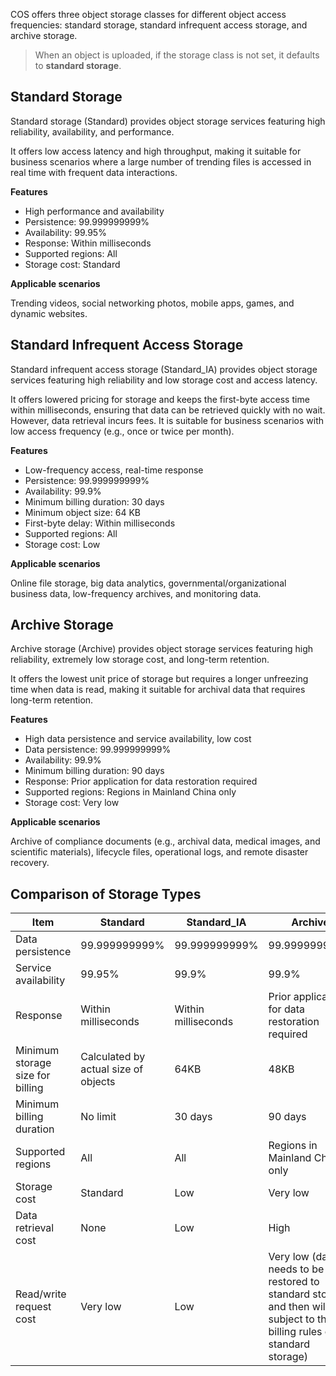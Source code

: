 ﻿

COS offers three object storage classes for different object access frequencies: standard storage, standard infrequent access storage, and archive storage.

> When an object is uploaded, if the storage class is not set, it defaults to **standard storage**.

## Standard Storage

Standard storage (Standard) provides object storage services featuring high reliability, availability, and performance.

It offers low access latency and high throughput, making it suitable for business scenarios where a large number of trending files is accessed in real time with frequent data interactions.

**Features**
- High performance and availability
- Persistence: 99.999999999%
- Availability: 99.95%
- Response: Within milliseconds
- Supported regions: All
- Storage cost: Standard

**Applicable scenarios**

Trending videos, social networking photos, mobile apps, games, and dynamic websites.

## Standard Infrequent Access Storage

Standard infrequent access storage (Standard_IA) provides object storage services featuring high reliability and low storage cost and access latency.

It offers lowered pricing for storage and keeps the first-byte access time within milliseconds, ensuring that data can be retrieved quickly with no wait. However, data retrieval incurs fees. It is suitable for business scenarios with low access frequency (e.g., once or twice per month).

**Features**

- Low-frequency access, real-time response
- Persistence: 99.999999999%
- Availability: 99.9%
- Minimum billing duration: 30 days
- Minimum object size: 64 KB
- First-byte delay: Within milliseconds
- Supported regions: All
- Storage cost: Low

**Applicable scenarios**

Online file storage, big data analytics, governmental/organizational business data, low-frequency archives, and monitoring data.

## Archive Storage

Archive storage (Archive) provides object storage services featuring high reliability, extremely low storage cost, and long-term retention.

It offers the lowest unit price of storage but requires a longer unfreezing time when data is read, making it suitable for archival data that requires long-term retention.

**Features**

- High data persistence and service availability, low cost
- Data persistence: 99.999999999%
- Availability: 99.9%
- Minimum billing duration: 90 days
- Response: Prior application for data restoration required
- Supported regions: Regions in Mainland China only
- Storage cost: Very low

**Applicable scenarios**

Archive of compliance documents (e.g., archival data, medical images, and scientific materials), lifecycle files, operational logs, and remote disaster recovery.

## Comparison of Storage Types

Item 	 | Standard | 	Standard_IA | 	Archive
---|---|---|----
Data persistence |	99.999999999%	|99.999999999%|	99.999999999%
Service availability 	|99.95%	|99.9%	|99.9%
Response 	| Within milliseconds 	| Within milliseconds 	| Prior application for data restoration required
Minimum storage size for billing 	| Calculated by actual size of objects 	| 64KB 	| 48KB
Minimum billing duration 	| No limit 	| 30 days 	| 90 days
Supported regions 	| All 	| All 	| Regions in Mainland China only
Storage cost 	| Standard 	| Low 	| Very low
Data retrieval cost 	| None 	| Low 	| High
Read/write request cost 	| Very low 	| Low 	| Very low (data needs to be restored to standard storage and then will be subject to the billing rules of standard storage)
